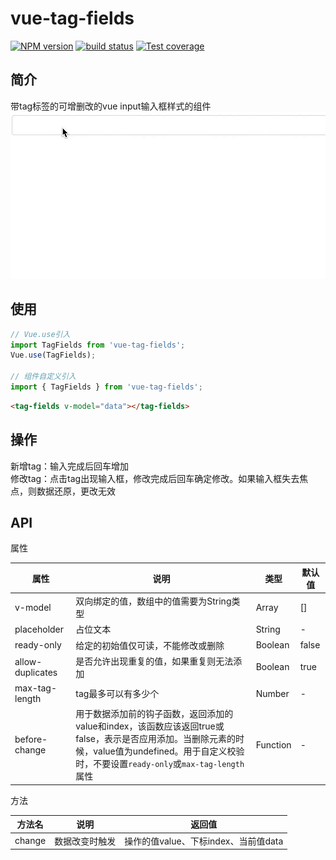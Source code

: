 # vue-tag-fields

[![NPM version][npm-image]][npm-url]
[![build status][travis-image]][travis-url]
[![Test coverage][codecov-image]][codecov-url]


[npm-image]: https://img.shields.io/npm/v/vue-tag-fields.svg?style=flat-square
[npm-url]: https://npmjs.org/package/vue-tag-fields
[travis-image]: https://img.shields.io/travis/Mayness/vue-tag-fields.svg
[travis-url]: https://travis-ci.org/Mayness/vue-tag-fields
[codecov-image]: https://img.shields.io/codecov/c/github/Mayness/vue-tag-fields.svg?style=flat-square
[codecov-url]: https://codecov.io/github/Mayness/vue-tag-fields?branch=master

## 简介
带tag标签的可增删改的vue input输入框样式的组件
<img src="img/demo.gif"/>

## 使用
```js
// Vue.use引入
import TagFields from 'vue-tag-fields';
Vue.use(TagFields);

// 组件自定义引入
import { TagFields } from 'vue-tag-fields';
```
```html
<tag-fields v-model="data"></tag-fields>
```

## 操作
新增tag：输入完成后回车增加  
修改tag：点击tag出现输入框，修改完成后回车确定修改。如果输入框失去焦点，则数据还原，更改无效   

## API

属性  
  
|属性|说明|类型|默认值|  
|---|--|--|--|
|v-model|双向绑定的值，数组中的值需要为String类型|Array|[]|
|placeholder|占位文本|String|-|
|ready-only|给定的初始值仅可读，不能修改或删除|Boolean|false|
|allow-duplicates|是否允许出现重复的值，如果重复则无法添加|Boolean|true|
|max-tag-length|tag最多可以有多少个|Number|-
|before-change|用于数据添加前的钩子函数，返回添加的value和index，该函数应该返回true或false，表示是否应用添加。当删除元素的时候，value值为undefined。用于自定义校验时，不要设置``ready-only``或``max-tag-length``属性|Function|-|  


方法 

|方法名|说明|返回值|
|--|--|--|
|change|数据改变时触发|操作的值value、下标index、当前值data|  

